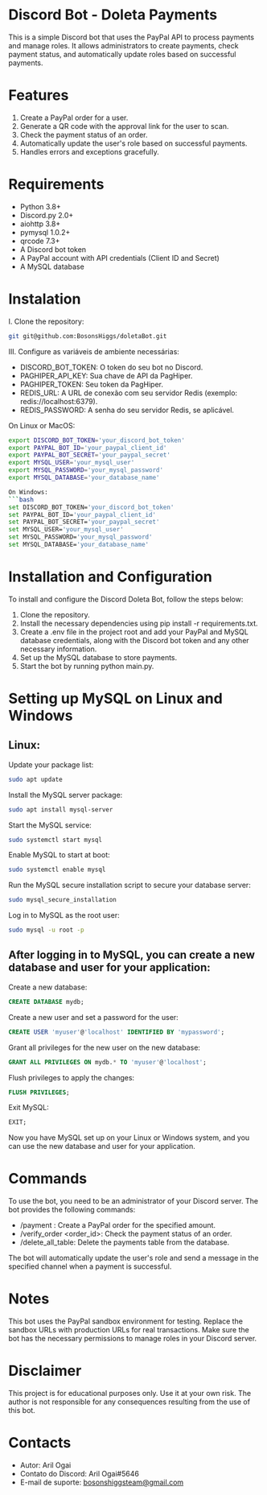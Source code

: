 # Discord Bot - Doleta Payments

This is a simple Discord bot that uses the PayPal API to process payments and manage roles. It allows administrators to create payments, check payment status, and automatically update roles based on successful payments.

# Features
1. Create a PayPal order for a user.
2. Generate a QR code with the approval link for the user to scan.
3. Check the payment status of an order.
4. Automatically update the user's role based on successful payments.
5. Handles errors and exceptions gracefully.

# Requirements
- Python 3.8+
- Discord.py 2.0+
- aiohttp 3.8+
- pymysql 1.0.2+
- qrcode 7.3+
- A Discord bot token
- A PayPal account with API credentials (Client ID and Secret)
- A MySQL database

# Instalation
I. Clone the repository:
```bash
git git@github.com:BosonsHiggs/doletaBot.git
```

III. Configure as variáveis de ambiente necessárias:
- DISCORD_BOT_TOKEN: O token do seu bot no Discord.
- PAGHIPER_API_KEY: Sua chave de API da PagHiper.
- PAGHIPER_TOKEN: Seu token da PagHiper.
- REDIS_URL: A URL de conexão com seu servidor Redis (exemplo: redis://localhost:6379).
- REDIS_PASSWORD: A senha do seu servidor Redis, se aplicável.

On Linux or MacOS:
```bash
export DISCORD_BOT_TOKEN='your_discord_bot_token'
export PAYPAL_BOT_ID='your_paypal_client_id'
export PAYPAL_BOT_SECRET='your_paypal_secret'
export MYSQL_USER='your_mysql_user'
export MYSQL_PASSWORD='your_mysql_password'
export MYSQL_DATABASE='your_database_name'

On Windows:
```bash
set DISCORD_BOT_TOKEN='your_discord_bot_token'
set PAYPAL_BOT_ID='your_paypal_client_id'
set PAYPAL_BOT_SECRET='your_paypal_secret'
set MYSQL_USER='your_mysql_user'
set MYSQL_PASSWORD='your_mysql_password'
set MYSQL_DATABASE='your_database_name'
```

# Installation and Configuration
To install and configure the Discord Doleta Bot, follow the steps below:

1. Clone the repository.
2. Install the necessary dependencies using pip install -r requirements.txt.
3. Create a .env file in the project root and add your PayPal and MySQL database credentials, along with the Discord bot token and any other necessary information.
4. Set up the MySQL database to store payments.
5. Start the bot by running python main.py.

# Setting up MySQL on Linux and Windows
## Linux: 

Update your package list:
```bash
sudo apt update
```
Install the MySQL server package:
```bash
sudo apt install mysql-server
```
Start the MySQL service:
```bash
sudo systemctl start mysql
```
Enable MySQL to start at boot:
```bash
sudo systemctl enable mysql
```
Run the MySQL secure installation script to secure your database server:
```bash
sudo mysql_secure_installation
```
Log in to MySQL as the root user:
```bash
sudo mysql -u root -p
```

## After logging in to MySQL, you can create a new database and user for your application:

Create a new database:
```sql
CREATE DATABASE mydb;
```
Create a new user and set a password for the user:
```sql
CREATE USER 'myuser'@'localhost' IDENTIFIED BY 'mypassword';
```
Grant all privileges for the new user on the new database:
```sql
GRANT ALL PRIVILEGES ON mydb.* TO 'myuser'@'localhost';
```
Flush privileges to apply the changes:
```sql
FLUSH PRIVILEGES;
```
Exit MySQL:
```sql
EXIT;
```
Now you have MySQL set up on your Linux or Windows system, and you can use the new database and user for your application.

# Commands

To use the bot, you need to be an administrator of your Discord server. The bot provides the following commands:

- /payment <amount>: Create a PayPal order for the specified amount.
- /verify_order <order_id>: Check the payment status of an order.
- /delete_all_table: Delete the payments table from the database.

The bot will automatically update the user's role and send a message in the specified channel when a payment is successful.

# Notes
This bot uses the PayPal sandbox environment for testing. Replace the sandbox URLs with production URLs for real transactions.
Make sure the bot has the necessary permissions to manage roles in your Discord server.

# Disclaimer
This project is for educational purposes only. Use it at your own risk. The author is not responsible for any consequences resulting from the use of this bot.

# Contacts

- Autor: Aril Ogai
- Contato do Discord: Aril Ogai#5646
- E-mail de suporte: bosonshiggsteam@gmail.com


